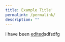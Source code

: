 ```yaml
---
title: Example Title'
permalink: /permalink/
description: ""
---
```

i have been  <a href = "https://www.google.com">edited</a>sdfsdfg
